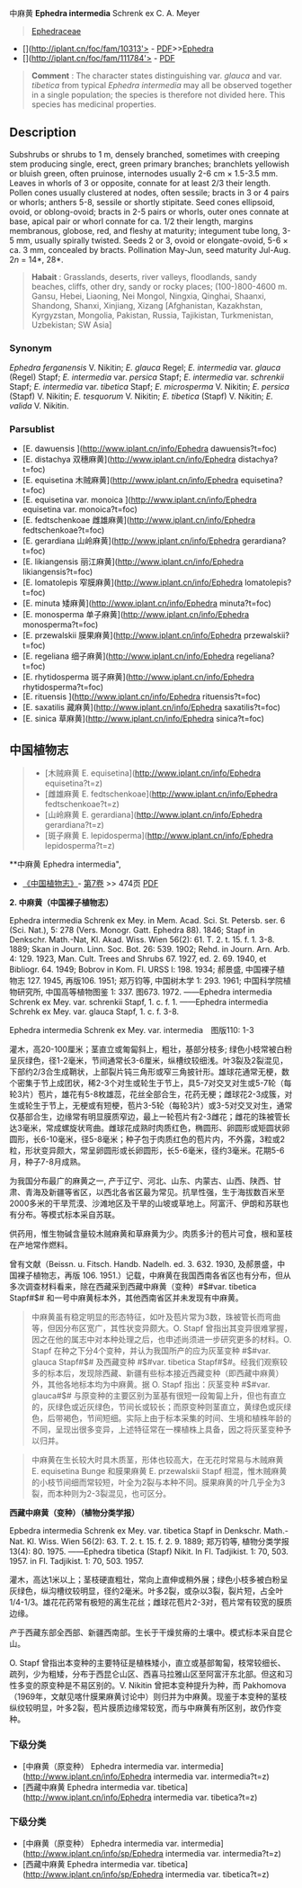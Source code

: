 中麻黄 **Ephedra intermedia** Schrenk ex C. A. Meyer

> [Ephedraceae](http://www.iplant.cn/info/Ephedraceae?t=foc)
* [](http://iplant.cn/foc/fam/10313'> - [PDF](http://iplant.cn/foc/pdf/Ephedraceae.pdf)>>[Ephedra](http://www.iplant.cn/info/Ephedra?t=foc)
* [](http://iplant.cn/foc/fam/111784'> - [PDF](http://www.iplant.cn/foc/pdf/Ephedra.pdf)

> **Comment** : 
> The character states distinguishing var. *glauca* and var. *tibetica* from typical *Ephedra intermedia* may all be observed together in a single population; the species is therefore not divided here.
> This species has medicinal properties.

## Description

Subshrubs or shrubs to 1 m, densely branched, sometimes with creeping stem producing single, erect, green primary branches; branchlets yellowish or bluish green, often pruinose, internodes usually 2-6 cm ×  1.5-3.5 mm. Leaves in whorls of 3 or opposite, connate for at least 2/3 their length. Pollen cones usually clustered at nodes, often sessile; bracts in 3 or 4 pairs or whorls; anthers 5-8, sessile or shortly stipitate. Seed cones ellipsoid, ovoid, or oblong-ovoid; bracts in 2-5 pairs or whorls, outer ones connate at base, apical pair or whorl connate for ca. 1/2 their length, margins membranous, globose, red, and fleshy at maturity; integument tube long, 3-5 mm, usually spirally twisted. Seeds 2 or 3, ovoid or elongate-ovoid, 5-6 ×  ca. 3 mm, concealed by bracts. Pollination May-Jun, seed maturity Jul-Aug. 2*n* = 14*, 28*.

> **Habait** : 
> Grasslands, deserts, river valleys, floodlands, sandy beaches, cliffs, other dry, sandy or rocky places; (100-)800-4600 m. Gansu, Hebei, Liaoning, Nei Mongol, Ningxia, Qinghai, Shaanxi, Shandong, Shanxi, Xinjiang, Xizang [Afghanistan, Kazakhstan, Kyrgyzstan, Mongolia, Pakistan, Russia, Tajikistan, Turkmenistan, Uzbekistan; SW Asia]

### Synonym
*Ephedra ferganensis* V. Nikitin; *E. glauca* Regel; *E. intermedia* var. *glauca* (Regel) Stapf; *E. intermedia* var. *persica* Stapf; *E. intermedia* var. *schrenkii* Stapf; *E. intermedia* var. *tibetica* Stapf; *E. microsperma* V. Nikitin; *E. persica* (Stapf) V. Nikitin; *E. tesquorum* V. Nikitin; *E. tibetica* (Stapf) V. Nikitin; *E. valida* V. Nikitin.

### Parsublist

* [E.  dawuensis  ](http://www.iplant.cn/info/Ephedra dawuensis?t=foc)
* [E.  distachya  双穗麻黄](http://www.iplant.cn/info/Ephedra distachya?t=foc)
* [E.  equisetina  木贼麻黄](http://www.iplant.cn/info/Ephedra equisetina?t=foc)
* [E.  equisetina var. monoica  ](http://www.iplant.cn/info/Ephedra equisetina var. monoica?t=foc)
* [E.  fedtschenkoae  雌雄麻黄](http://www.iplant.cn/info/Ephedra fedtschenkoae?t=foc)
* [E.  gerardiana  山岭麻黄](http://www.iplant.cn/info/Ephedra gerardiana?t=foc)
* [E.  likiangensis  丽江麻黄](http://www.iplant.cn/info/Ephedra likiangensis?t=foc)
* [E.  lomatolepis  窄膜麻黄](http://www.iplant.cn/info/Ephedra lomatolepis?t=foc)
* [E.  minuta  矮麻黄](http://www.iplant.cn/info/Ephedra minuta?t=foc)
* [E.  monosperma  单子麻黄](http://www.iplant.cn/info/Ephedra monosperma?t=foc)
* [E.  przewalskii  膜果麻黄](http://www.iplant.cn/info/Ephedra przewalskii?t=foc)
* [E.  regeliana  细子麻黄](http://www.iplant.cn/info/Ephedra regeliana?t=foc)
* [E.  rhytidosperma  斑子麻黄](http://www.iplant.cn/info/Ephedra rhytidosperma?t=foc)
* [E.  rituensis  ](http://www.iplant.cn/info/Ephedra rituensis?t=foc)
* [E.  saxatilis  藏麻黄](http://www.iplant.cn/info/Ephedra saxatilis?t=foc)
* [E.  sinica  草麻黄](http://www.iplant.cn/info/Ephedra sinica?t=foc)

## 中国植物志

> * [木贼麻黄  E.  equisetina](http://www.iplant.cn/info/Ephedra equisetina?t=z)
> * [雌雄麻黄  E.  fedtschenkoae](http://www.iplant.cn/info/Ephedra fedtschenkoae?t=z)
> * [山岭麻黄  E.  gerardiana](http://www.iplant.cn/info/Ephedra gerardiana?t=z)
> * [斑子麻黄  E.  lepidosperma](http://www.iplant.cn/info/Ephedra lepidosperma?t=z)

**中麻黄 Ephedra intermedia",

* [《中国植物志》](http://www.iplant.cn/frps)- [第7卷](http://www.iplant.cn/frps/vol/7) >> 474页 [PDF](http://www.iplant.cn/frps/pdf/7/474.pdf)

**2. 中麻黄（中国裸子植物志）**

Ephedra intermedia Schrenk ex Mey. in Mem. Acad. Sci. St. Petersb. ser. 6 (Sci. Nat.), 5: 278 (Vers. Monogr. Gatt. Ephedra 88). 1846; Stapf in Denkschr. Math.-Nat, Kl. Akad. Wiss. Wien 56(2): 61. T. 2. t. 15. f. 1. 3-8. 1889; Skan in Journ. Linn. Soc. Bot. 26: 539. 1902; Rehd. in Journ. Arn. Arb. 4: 129. 1923, Man. Cult. Trees and Shrubs 67. 1927, ed. 2. 69. 1940, et Bibliogr. 64. 1949; Bobrov in Kom. Fl. URSS l: 198. 1934; 郝景盛, 中国裸子植物志 127. 1945, 再版106. 1951; 郑万钧等, 中国树木学 1: 293. 1961; 中国科学院植物研究所, 中国高等植物图鉴 1: 337. 图673. 1972. ——Ephedra intermedia Schrenk ex Mey. var. schrenkii Stapf, 1. c. f. 1. ——Ephedra intermedia Schrehk ex Mey. var. glauca Stapf, 1. c. f. 3-8.

Ephedra intermedia Schrenk ex Mey. var. intermedia　图版110: 1-3

灌木，高20-100厘米；茎直立或匍匐斜上，粗壮，基部分枝多; 绿色小枝常被白粉呈灰绿色，径1-2毫米，节间通常长3-6厘米，纵槽纹较细浅。叶3裂及2裂混见，下部约2/3合生成鞘状，上部裂片钝三角形或窄三角披针形。雄球花通常无梗，数个密集于节上成团状，稀2-3个对生或轮生于节上，具5-7对交叉对生或5-7轮（每轮3片）苞片，雄花有5-8枚雄蕊，花丝全部合生，花药无梗；雌球花2-3成簇，对生或轮生于节上，无梗或有短梗，苞片3-5轮（每轮3片）或3-5对交叉对生，通常仅基部合生，边缘常有明显膜质窄边，最上一轮苞片有2-3雌花；雌花的珠被管长达3毫米，常成螺旋状弯曲。雌球花成熟时肉质红色，椭圆形、卵圆形或矩圆状卵圆形，长6-10毫米，径5-8毫米；种子包于肉质红色的苞片内，不外露，3粒或2粒，形状变异颇大，常呈卵圆形或长卵圆形，长5-6毫米，径约3毫米。花期5-6月，种子7-8月成熟。

为我国分布最广的麻黄之一, 产于辽宁、河北、山东、内蒙古、山西、陕西、甘肃、青海及新疆等省区，以西北各省区最为常见。抗旱性强，生于海拔数百米至2000多米的干旱荒漠、沙滩地区及干旱的山坡或草地上。阿富汗、伊朗和苏联也有分布。等模式标本采自苏联。

供药用，惟生物碱含量较木贼麻黄和草麻黄为少。肉质多汁的苞片可食，根和茎枝在产地常作燃料。

曾有文献（Beissn. u. Fitsch. Handb. Nadelh. ed. 3. 632. 1930, 及郝景盛，中国裸子植物志，再版 106. 1951.）记载，中麻黄在我国西南各省区也有分布，但从多次调查材料看来，除在西藏采到西藏中麻黄（变种）#$#var. tibetica Stapf#$# 和一号中麻黄标本外，其他西南省区并未发现有中麻黄。

> 中麻黄虽有稳定明显的形态特征，如叶及苞片常为3数，珠被管长而弯曲等，但因分布区宽广，其性状变异颇大。O. Stapf 曾指出其变异很难掌握，因之在他的属志中对本种处理之后，也申述尚须进一步研究更多的材料。O. Stapf 在种之下分4个变种，并认为我国所产的应为灰茎变种 #$#var. glauca Stapf#$# 及西藏变种 #$#var. tibetica Stapf#$#。经我们观察较多的标本后，发现除西藏、新疆有些标本接近西藏变种（即西藏中麻黄）外，其他各地标本均为中麻黄。据 O. Stapf 指出：灰茎变种 #$#var. glauca#$# 与原变种的主要区别为茎基有很短一段匍匐上升，但也有直立的，灰绿色或近灰绿色，节间长或较长；而原变种则茎直立，黄绿色或灰绿色，后带褐色，节间短细。实际上由于标本采集的时间、生境和植株年龄的不同，呈现出很多变异，上述特征常在一棵植株上具备，因之将灰茎变种予以归并。

> 中麻黄在生长较大时具木质茎，形体也较高大，在无花时常易与木贼麻黄 E. equisetina Bunge 和膜果麻黄 E. przewalskii Stapf 相混，惟木贼麻黄的小枝节间细而常较短，叶全为2裂与本种不同。膜果麻黄的叶几乎全为3裂，而本种则为2-3裂混见，也可区分。

**西藏中麻黄（变种）（植物分类学报）**

Epbedra intermedia Schrenk ex Mey. var. tibetica Stapf in Denkschr. Math.-Nat. Kl. Wiss. Wien 56(2): 63. T. 2. t. 15. f. 2. 9. 1889; 郑万钧等, 植物分类学报 13(4): 80. 1975. ——Ephedra tibetica (Stapf) Nikit. In Fl. Tadjikist. 1: 70, 503. 1957. in Fl. Tadjikist. 1: 70, 503. 1957.

灌木，高达1米以上；茎枝硬直粗壮，常向上直伸或稍外展；绿色小枝多被白粉呈灰绿色，纵沟槽纹较明显，径约2毫米。叶多2裂，或杂以3裂，裂片短，占全叶1/4-1/3。雄花花药常有极短的离生花丝；雌球花苞片2-3对，苞片常有较宽的膜质边缘。

产于西藏东部全西部、新疆西南部。生长于干燥贫瘠的土壤中。模式标本采自昆仑山。

O. Stapf 曾指出本变种的主要特征是植株矮小，直立或基部匍匐，枝常较细长、疏列，少为粗矮，分布于西昆仑山区、西喜马拉雅山区至阿富汗东北部。但这和习性多变的原变种是不易区别的。V. Nikitin 曾把本变种提升为种，而 Pakhomova（1969年，文献见喀什膜果麻黄讨论中）则归并为中麻黄。现鉴于本变种的茎枝纵纹较明显，叶多2裂，苞片膜质边缘常较宽，而与中麻黄有所区别，故仍作变种。

### 下级分类
* [中麻黄（原变种）  Ephedra intermedia var. intermedia](http://www.iplant.cn/info/Ephedra intermedia var. intermedia?t=z)
* [西藏中麻黄  Ephedra intermedia var. tibetica](http://www.iplant.cn/info/Ephedra intermedia var. tibetica?t=z)

### 下级分类
* [中麻黄（原变种）  Ephedra intermedia var. intermedia](http://www.iplant.cn/info/sp/Ephedra intermedia var. intermedia?t=z)
* [西藏中麻黄  Ephedra intermedia var. tibetica](http://www.iplant.cn/info/sp/Ephedra intermedia var. tibetica?t=z)
